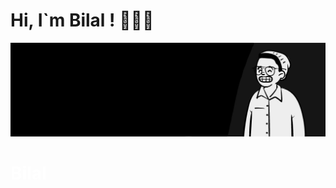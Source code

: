 <style>
  .ab{
color:white;
}
 </style>
<h1>Hi, I`m Bilal ! 👋👨‍💻</h1>

<img src="https://github.com/thisisbillall/thisisbillall/blob/main/img/Banner.jpg"><h1 class="ab"> Bilal </h1></img>
<!--
**thisisbillall/thisisbillall** is a ✨ _special_ ✨ repository because its `README.md` (this file) appears on your GitHub profile.

Here are some ideas to get you started:

- 🔭 I’m currently working on ...
- 🌱 I’m currently learning ...
- 👯 I’m looking to collaborate on ...
- 🤔 I’m looking for help with ...
- 💬 Ask me about ...
- 📫 How to reach me: ...
- 😄 Pronouns: ...
- ⚡ Fun fact: ...
-->
